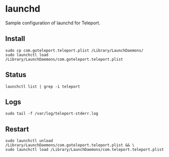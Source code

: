 # launchd

Sample configuration of launchd for Teleport.

## Install

```
sudo cp com.goteleport.teleport.plist /Library/LaunchDaemons/
sudo launchctl load /Library/LaunchDaemons/com.goteleport.teleport.plist
```

## Status

```
launchctl list | grep -i teleport
```

## Logs

```
sudo tail -f /var/log/teleport-stderr.log
```

## Restart

```
sudo launchctl unload /Library/LaunchDaemons/com.goteleport.teleport.plist && \
sudo launchctl load /Library/LaunchDaemons/com.teleport.teleport.plist
```
